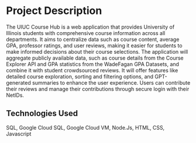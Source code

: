 # Project Description
The UIUC Course Hub is a web application that provides University of Illinois students with comprehensive course information across all departments. It aims to centralize data such as course content, average GPA, professor ratings, and user reviews, making it easier for students to make informed decisions about their course selections. The application will aggregate publicly available data, such as course details from the Course Explorer API and GPA statistics from the WadeFagan GPA Datasets, and combine it with student crowdsourced reviews. It will offer features like detailed course exploration, sorting and filtering options, and GPT-generated summaries to enhance the user experience. Users can contribute their reviews and manage their contributions through secure login with their NetIDs.

## Technologies Used
SQL, Google Cloud SQL, Google Cloud VM, Node.Js, HTML, CSS, Javascript
